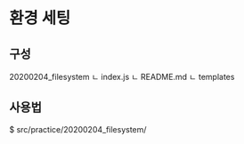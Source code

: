 # 환경 세팅

## 구성
20200204_filesystem
    ㄴ index.js
    ㄴ README.md
    ㄴ templates

## 사용법
$ src/practice/20200204_filesystem/

